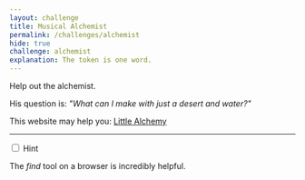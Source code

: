 ```yaml
---
layout: challenge
title: Musical Alchemist
permalink: /challenges/alchemist
hide: true
challenge: alchemist
explanation: The token is one word.
---
```


Help out the alchemist. 

His question is: *"What can I make with just a desert and water?"*

This website may help you: [Little Alchemy](https://littlealchemy.com "I might help you")

---

<div class="wrap-collapsible">
  <input id="collapsible" class="toggle" type="checkbox">
  <label for="collapsible" class="lbl-toggle">Hint</label>
  <div class="collapsible-content">
    <div class="content-inner">
      <p>
        The <i>find</i> tool on a browser is incredibly helpful.
      </p>
    </div>
  </div>
</div>

